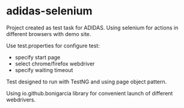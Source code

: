 # adidas-selenium

Project created as test task for ADIDAS.
Using selenium for actions in different browsers with demo site.

Use test.properties for configure test:
- specify start page
- select chrome/firefox webdriver
- specify waiting timeout

Test designed to run with TestNG and using page object pattern.

Using io.github.bonigarcia library for convenient launch of different webdrivers.

